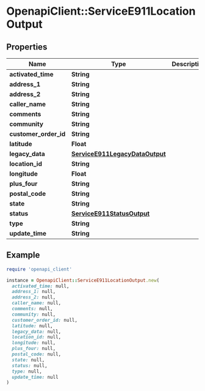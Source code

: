# OpenapiClient::ServiceE911LocationOutput

## Properties

| Name | Type | Description | Notes |
| ---- | ---- | ----------- | ----- |
| **activated_time** | **String** |  | [optional] |
| **address_1** | **String** |  | [optional] |
| **address_2** | **String** |  | [optional] |
| **caller_name** | **String** |  | [optional] |
| **comments** | **String** |  | [optional] |
| **community** | **String** |  | [optional] |
| **customer_order_id** | **String** |  | [optional] |
| **latitude** | **Float** |  | [optional] |
| **legacy_data** | [**ServiceE911LegacyDataOutput**](ServiceE911LegacyDataOutput.md) |  | [optional] |
| **location_id** | **String** |  | [optional] |
| **longitude** | **Float** |  | [optional] |
| **plus_four** | **String** |  | [optional] |
| **postal_code** | **String** |  | [optional] |
| **state** | **String** |  | [optional] |
| **status** | [**ServiceE911StatusOutput**](ServiceE911StatusOutput.md) |  | [optional] |
| **type** | **String** |  | [optional] |
| **update_time** | **String** |  | [optional] |

## Example

```ruby
require 'openapi_client'

instance = OpenapiClient::ServiceE911LocationOutput.new(
  activated_time: null,
  address_1: null,
  address_2: null,
  caller_name: null,
  comments: null,
  community: null,
  customer_order_id: null,
  latitude: null,
  legacy_data: null,
  location_id: null,
  longitude: null,
  plus_four: null,
  postal_code: null,
  state: null,
  status: null,
  type: null,
  update_time: null
)
```

